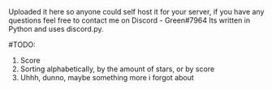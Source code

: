 Uploaded it here so anyone could self host it for your server, 
if you have any questions feel free to contact me on Discord - Green#7964
Its written in Python and uses discord.py.

#TODO:
1. Score
2. Sorting alphabetically, by the amount of stars, or by score
3. Uhhh, dunno, maybe something more i forgot about
